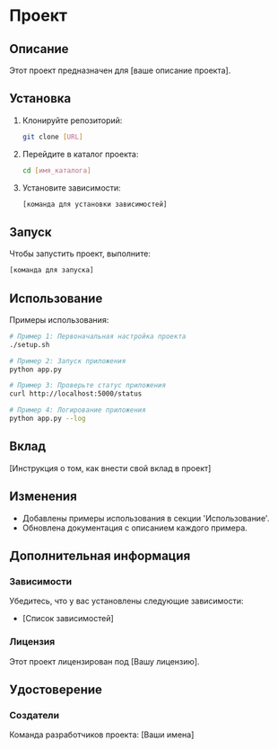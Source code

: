 # Проект

## Описание
Этот проект предназначен для [ваше описание проекта].

## Установка
1. Клонируйте репозиторий:
   ```bash
   git clone [URL]
   ```
2. Перейдите в каталог проекта:
   ```bash
   cd [имя_каталога]
   ```
3. Установите зависимости:
   ```bash
   [команда для установки зависимостей]
   ```

## Запуск
Чтобы запустить проект, выполните:
```bash
[команда для запуска]
```

## Использование
Примеры использования:
```bash
# Пример 1: Первоначальная настройка проекта
./setup.sh

# Пример 2: Запуск приложения
python app.py

# Пример 3: Проверьте статус приложения
curl http://localhost:5000/status

# Пример 4: Логирование приложения
python app.py --log
```

## Вклад
[Инструкция о том, как внести свой вклад в проект]

## Изменения
- Добавлены примеры использования в секции 'Использование'.
- Обновлена документация с описанием каждого примера.

## Дополнительная информация

### Зависимости
Убедитесь, что у вас установлены следующие зависимости:
- [Список зависимостей]

### Лицензия
Этот проект лицензирован под [Вашу лицензию].

## Удостоверение

### Создатели
Команда разработчиков проекта: [Ваши имена]